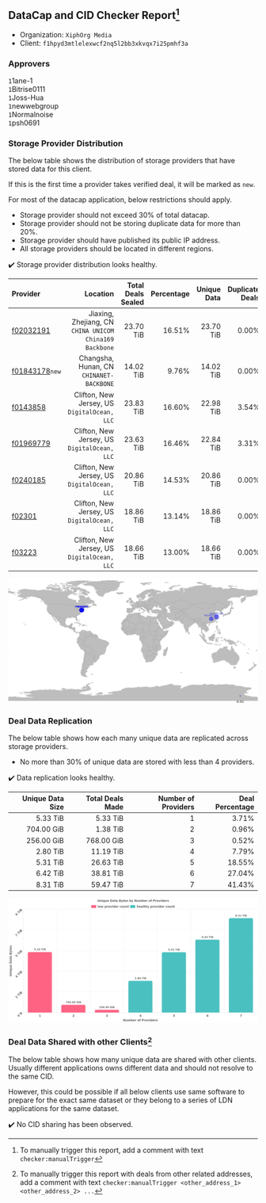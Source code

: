 ## DataCap and CID Checker Report[^1]
 - Organization: `XiphOrg Media`
 - Client: `f1hpyd3mtlelexwcf2nq5l2bb3xkvqx7i25pmhf3a`
### Approvers
`1`1ane-1<br/>`1`Bitrise0111<br/>`1`Joss-Hua<br/>`1`newwebgroup<br/>`1`Normalnoise<br/>`1`psh0691

### Storage Provider Distribution
The below table shows the distribution of storage providers that have stored data for this client.

If this is the first time a provider takes verified deal, it will be marked as `new`.

For most of the datacap application, below restrictions should apply.
 - Storage provider should not exceed 30% of total datacap.
 - Storage provider should not be storing duplicate data for more than 20%.
 - Storage provider should have published its public IP address.
 - All storage providers should be located in different regions.

✔️ Storage provider distribution looks healthy.

| Provider                                                    |                                                   Location | Total Deals Sealed | Percentage | Unique Data | Duplicate Deals |
| :---------------------------------------------------------- | ---------------------------------------------------------: | -----------------: | ---------: | ----------: | --------------: |
| [f02032191](https://filfox.info/en/address/f02032191)       | Jiaxing, Zhejiang, CN<br/>`CHINA UNICOM China169 Backbone` |          23.70 TiB |     16.51% |   23.70 TiB |           0.00% |
| [f01843178](https://filfox.info/en/address/f01843178)`new`  |                Changsha, Hunan, CN<br/>`CHINANET-BACKBONE` |          14.02 TiB |      9.76% |   14.02 TiB |           0.00% |
| [f0143858](https://filfox.info/en/address/f0143858)         |            Clifton, New Jersey, US<br/>`DigitalOcean, LLC` |          23.83 TiB |     16.60% |   22.98 TiB |           3.54% |
| [f01969779](https://filfox.info/en/address/f01969779)       |            Clifton, New Jersey, US<br/>`DigitalOcean, LLC` |          23.63 TiB |     16.46% |   22.84 TiB |           3.31% |
| [f0240185](https://filfox.info/en/address/f0240185)         |            Clifton, New Jersey, US<br/>`DigitalOcean, LLC` |          20.86 TiB |     14.53% |   20.86 TiB |           0.00% |
| [f02301](https://filfox.info/en/address/f02301)             |            Clifton, New Jersey, US<br/>`DigitalOcean, LLC` |          18.86 TiB |     13.14% |   18.86 TiB |           0.00% |
| [f03223](https://filfox.info/en/address/f03223)             |            Clifton, New Jersey, US<br/>`DigitalOcean, LLC` |          18.66 TiB |     13.00% |   18.66 TiB |           0.00% |

<img src="https://raw.githubusercontent.com/data-preservation-programs/filplus-checker-assets/main/filecoin-project/filecoin-plus-large-datasets/issues/2021/1688345711238.png"/>

### Deal Data Replication
The below table shows how each many unique data are replicated across storage providers.

- No more than 30% of unique data are stored with less than 4 providers.

✔️ Data replication looks healthy.

| Unique Data Size | Total Deals Made | Number of Providers | Deal Percentage |
| ---------------: | ---------------: | ------------------: | --------------: |
|         5.33 TiB |         5.33 TiB |                   1 |           3.71% |
|       704.00 GiB |         1.38 TiB |                   2 |           0.96% |
|       256.00 GiB |       768.00 GiB |                   3 |           0.52% |
|         2.80 TiB |        11.19 TiB |                   4 |           7.79% |
|         5.31 TiB |        26.63 TiB |                   5 |          18.55% |
|         6.42 TiB |        38.81 TiB |                   6 |          27.04% |
|         8.31 TiB |        59.47 TiB |                   7 |          41.43% |

<img src="https://raw.githubusercontent.com/data-preservation-programs/filplus-checker-assets/main/filecoin-project/filecoin-plus-large-datasets/issues/2021/1688345712052.png"/>

### Deal Data Shared with other Clients[^3]
The below table shows how many unique data are shared with other clients.
Usually different applications owns different data and should not resolve to the same CID.

However, this could be possible if all below clients use same software to prepare for the exact same dataset or they belong to a series of LDN applications for the same dataset.

✔️ No CID sharing has been observed.

[^1]: To manually trigger this report, add a comment with text `checker:manualTrigger`

[^2]: Deals from those addresses are combined into this report as they are specified with `checker:manualTrigger`

[^3]: To manually trigger this report with deals from other related addresses, add a comment with text `checker:manualTrigger <other_address_1> <other_address_2> ...`
